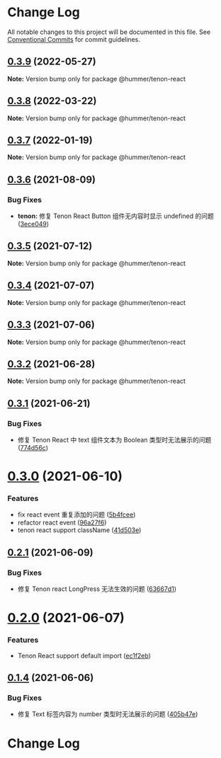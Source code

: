 # Change Log

All notable changes to this project will be documented in this file.
See [Conventional Commits](https://conventionalcommits.org) for commit guidelines.

## [0.3.9](https://github.com/didi/Hummer/compare/@hummer/tenon-react@0.3.8...@hummer/tenon-react@0.3.9) (2022-05-27)

**Note:** Version bump only for package @hummer/tenon-react





## [0.3.8](https://github.com/didi/Hummer/compare/@hummer/tenon-react@0.3.7...@hummer/tenon-react@0.3.8) (2022-03-22)

**Note:** Version bump only for package @hummer/tenon-react





## [0.3.7](https://github.com.cnpmjs.org/didi/Hummer/compare/@hummer/tenon-react@0.3.6...@hummer/tenon-react@0.3.7) (2022-01-19)

**Note:** Version bump only for package @hummer/tenon-react





## [0.3.6](https://github.com.cnpmjs.org/didi/Hummer/compare/@hummer/tenon-react@0.3.5...@hummer/tenon-react@0.3.6) (2021-08-09)


### Bug Fixes

* **tenon:** 修复 Tenon React Button 组件无内容时显示 undefined 的问题 ([3ece049](https://github.com.cnpmjs.org/didi/Hummer/commit/3ece04901d0616d37268c5edfa9e28bb88b5927e))





## [0.3.5](https://github.com/didi/Hummer/compare/@hummer/tenon-react@0.3.4...@hummer/tenon-react@0.3.5) (2021-07-12)

**Note:** Version bump only for package @hummer/tenon-react





## [0.3.4](https://github.com/didi/Hummer/compare/@hummer/tenon-react@0.3.3...@hummer/tenon-react@0.3.4) (2021-07-07)

**Note:** Version bump only for package @hummer/tenon-react





## [0.3.3](https://github.com/didi/Hummer/compare/@hummer/tenon-react@0.3.2...@hummer/tenon-react@0.3.3) (2021-07-06)

**Note:** Version bump only for package @hummer/tenon-react





## [0.3.2](https://github.com/didi/Hummer/compare/@hummer/tenon-react@0.3.1...@hummer/tenon-react@0.3.2) (2021-06-28)

**Note:** Version bump only for package @hummer/tenon-react





## [0.3.1](https://github.com/didi/Hummer/compare/@hummer/tenon-react@0.3.0...@hummer/tenon-react@0.3.1) (2021-06-21)


### Bug Fixes

* 修复 Tenon React 中 text 组件文本为 Boolean 类型时无法展示的问题 ([774d56c](https://github.com/didi/Hummer/commit/774d56c7af99cac65888e5c3773ebf426bb7e354))





# [0.3.0](https://github.com/didi/Hummer/compare/@hummer/tenon-react@0.2.1...@hummer/tenon-react@0.3.0) (2021-06-10)


### Features

* fix react event 重复添加的问题 ([5b4fcee](https://github.com/didi/Hummer/commit/5b4fceebe3a7865a6c129d843256753b06e45419))
* refactor react event ([96a27f6](https://github.com/didi/Hummer/commit/96a27f607349f4f5ee5d1716196b081676ef1fd4))
* tenon react support className ([41d503e](https://github.com/didi/Hummer/commit/41d503ebbc6f75bebaa5a23739e65c1f6f7b5ddc))





## [0.2.1](https://github.com/didi/Hummer/compare/@hummer/tenon-react@0.2.0...@hummer/tenon-react@0.2.1) (2021-06-09)


### Bug Fixes

* 修复 Tenon react LongPress 无法生效的问题 ([63667d1](https://github.com/didi/Hummer/commit/63667d1e3d8d45ba7a6f5457ad664101e60d86f1))





# [0.2.0](https://github.com/didi/Hummer/compare/@hummer/tenon-react@0.1.4...@hummer/tenon-react@0.2.0) (2021-06-07)


### Features

* Tenon React support default import ([ec1f2eb](https://github.com/didi/Hummer/commit/ec1f2eb421fd4b15420e3d07eb82e74fed30fe7b))





## [0.1.4](https://github.com/didi/Hummer/compare/@hummer/tenon-react@0.1.3...@hummer/tenon-react@0.1.4) (2021-06-06)


### Bug Fixes

* 修复 Text 标签内容为 number 类型时无法展示的问题 ([405b47e](https://github.com/didi/Hummer/commit/405b47e9537cc8165ee7549b0c10f847bf69b4a5))





# Change Log
